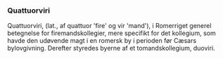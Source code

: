 ### Quattuorviri


Quattuorviri, (lat., af quattuor 'fire' og vir 'mand'), i Romerriget generel betegnelse for firemandskollegier, mere specifikt for det kollegium, som havde den udøvende magt i en romersk by i perioden før Cæsars bylovgivning. Derefter styredes byerne af et tomandskollegium, duoviri.